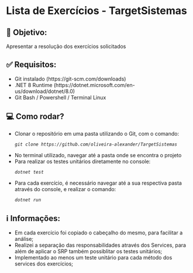 # Lista de Exercícios - TargetSistemas

<div>
  <h2>🎯 Objetivo:</h2>
  <p>Apresentar a resolução dos exercícios solicitados</p>
</div>
<div>
  <h2>✅ Requisitos:</h2>
  <ul>
    <li>Git instalado (https://git-scm.com/downloads)</li>
    <li>.NET 8 Runtime (https://dotnet.microsoft.com/en-us/download/dotnet/8.0)</li> 
    <li>Git Bash / Powershell / Terminal Linux</li>
  </ul>
</div>
<div>
  <h2>💻 Como rodar?</h2>
  <ul>
    <li>Clonar o repositório em uma pasta utilizando o Git, com o comando:
        <p><em><code>git clone https://github.com/oliveira-alexander/TargetSistemas</em></p></code>
    </li>
    <li>No terminal utilizado, navegar até a pasta onde se encontra o projeto</li>
    <li>Para realizar os testes unitários diretamente no console:
        <p><em><code>dotnet test</em></p></code>
    </li>
    <li> Para cada exercício, é necessário navegar até a sua respectiva pasta através do console, e realizar o comando:
        <p><em><code>dotnet run</em></p></code>
    </li>
  </ul>
</div>
<div>
  <h2>ℹ️ Informações:</h2>
  <ul>
    <li>Em cada exercício foi copiado o cabeçalho do mesmo, para facilitar a análise;</li>
    <li>Realizei a separação das responsabilidades através dos Services, para além de aplicar o SRP também possiblitar os testes unitários;</li>
    <li>Implementado ao menos um teste unitário para cada método dos services dos exercícios;</li>
  </ul>
</div>
